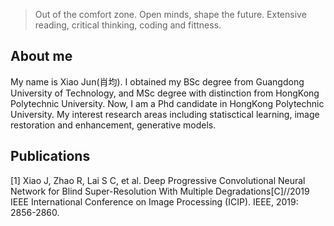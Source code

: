 

> Out of the comfort zone.
> Open minds, shape the future. 
> Extensive reading, critical thinking, coding and fittness.

## About me

My name is Xiao Jun(肖均). I obtained my BSc degree from Guangdong University of Technology, and MSc degree with distinction from HongKong Polytechnic University. Now, I am a Phd candidate in HongKong Polytechnic University. My interest research areas including statisctical learning, image restoration and enhancement, generative models.

## Publications

[1] Xiao J, Zhao R, Lai S C, et al. Deep Progressive Convolutional Neural Network for Blind Super-Resolution With Multiple Degradations[C]//2019 IEEE International Conference on Image Processing (ICIP). IEEE, 2019: 2856-2860.




